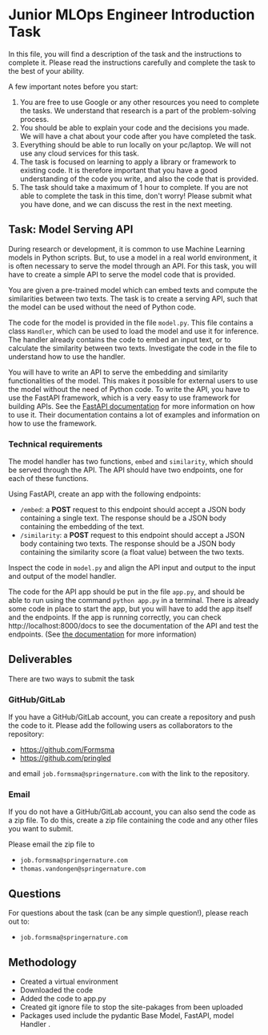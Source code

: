 # Junior MLOps Engineer Introduction Task

In this file, you will find a description of the task and the instructions to complete it.
Please read the instructions carefully and complete the task to the best of your ability.

A few important notes before you start:

1. You are free to use Google or any other resources you need to complete the tasks. We understand that research is a
   part of the problem-solving process.
2. You should be able to explain your code and the decisions you made. We will have a chat about your code after you
   have completed the task.
3. Everything should be able to run locally on your pc/laptop. We will not use any cloud services for this task.
4. The task is focused on learning to apply a library or framework to existing code. It is therefore important that you
   have a good understanding of the code you write, and also the code that is provided.
5. The task should take a maximum of 1 hour to complete. If you are not able to complete the task in this time, don't
   worry! Please submit what you have done, and we can discuss the rest in the next meeting.

## Task: Model Serving API

During research or development, it is common to use Machine Learning models in Python scripts.
But, to use a model in a real world environment, it is often necessary to serve the model through an API.
For this task, you will have to create a simple API to serve the model code that is provided.

You are given a pre-trained model which can embed texts and compute the similarities between two texts.
The task is to create a serving API, such that the model can be used without the need of Python code.

The code for the model is provided in the file `model.py`.
This file contains a class `Handler`, which can be used to load the model and use it for inference.
The handler already contains the code to embed an input text, or to calculate the similarity between two texts.
Investigate the code in the file to understand how to use the handler.

You will have to write an API to serve the embedding and similarity functionalities of the model.
This makes it possible for external users to use the model without the need of Python code.
To write the API, you have to use the FastAPI framework, which is a very easy to use framework for building APIs.
See the [FastAPI documentation](https://fastapi.tiangolo.com/) for more information on how to use it.
Their documentation contains a lot of examples and information on how to use the framework.

### Technical requirements

The model handler has two functions, `embed` and `similarity`, which should be served through the API.
The API should have two endpoints, one for each of these functions.

Using FastAPI, create an app with the following endpoints:

- `/embed`: a **POST** request to this endpoint should accept a JSON body containing a single text. The response should
  be a JSON body containing the embedding of the text.
- `/similarity`: a **POST** request to this endpoint should accept a JSON body containing two texts. The response should
  be a JSON body containing the similarity score (a float value) between the two texts.

Inspect the code in `model.py` and align the API input and output to the input and output of the model handler.

The code for the API app should be put in the file `app.py`, and should be able to run using the command
`python app.py` in a terminal.
There is already some code in place to start the app, but you will have to add the app itself and the endpoints.
If the app is running correctly, you can check http://localhost:8000/docs to see the documentation of the API and test
the endpoints.
(See [the documentation](https://fastapi.tiangolo.com/tutorial/first-steps/#interactive-api-docs) for more information)

## Deliverables

There are two ways to submit the task

### GitHub/GitLab

If you have a GitHub/GitLab account, you can create a repository and push the code to it.
Please add the following users as collaborators to the repository:

- https://github.com/Formsma
- https://github.com/pringled

and email `job.formsma@springernature.com` with the link to the repository.

### Email

If you do not have a GitHub/GitLab account, you can also send the code as a zip file.
To do this, create a zip file containing the code and any other files you want to submit.

Please email the zip file to

- `job.formsma@springernature.com`
- `thomas.vandongen@springernature.com`

## Questions

For questions about the task (can be any simple question!), please reach out to:

- `job.formsma@springernature.com`

## Methodology
- Created a virtual environment
- Downloaded the code
- Added the code to app.py
- Created git ignore file to stop the site-pakages from been uploaded
- Packages used include the pydantic Base Model, FastAPI, model Handler .
